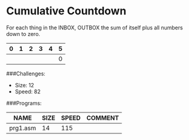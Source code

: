# Cumulative Countdown

For each thing in the INBOX, OUTBOX the sum of itself plus all numbers down to zero.

| 0   | 1   | 2   | 3   |  4  | 5   |
| --- | --- | --- | --- | --- | --- |
|     |     |     |     |     |  0  |

###Challenges:
- Size:  12
- Speed: 82

###Programs:

|NAME    |SIZE |SPEED|COMMENT|
| ---    | --- | --- |  ---  |
|prg1.asm| 14  | 115 |       |

